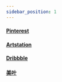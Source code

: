```yaml
---
sidebar_position: 1
---
```

#### [Pinterest](https://www.pinterest.com/)

#### [Artstation](https://www.artstation.com/?sort_by=community&dimension=all)

#### [Dribbble](https://dribbble.com)

#### [美叶](https://www.meiye.art/)